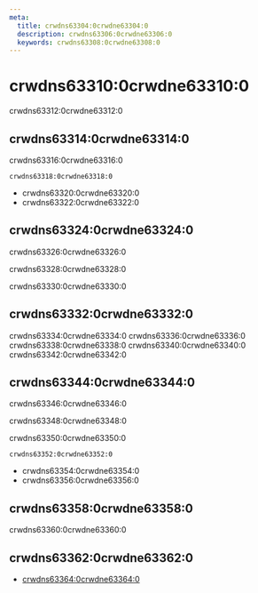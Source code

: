 ```yaml
---
meta:
  title: crwdns63304:0crwdne63304:0
  description: crwdns63306:0crwdne63306:0
  keywords: crwdns63308:0crwdne63308:0
---
```


# crwdns63310:0crwdne63310:0
crwdns63312:0crwdne63312:0

<entry-ad />

## crwdns63314:0crwdne63314:0
crwdns63316:0crwdne63316:0

`crwdns63318:0crwdne63318:0`
- crwdns63320:0crwdne63320:0
- crwdns63322:0crwdne63322:0


## crwdns63324:0crwdne63324:0
crwdns63326:0crwdne63326:0

  crwdns63328:0crwdne63328:0

  crwdns63330:0crwdne63330:0

## crwdns63332:0crwdne63332:0
crwdns63334:0crwdne63334:0
<alert type="success">crwdns63336:0crwdne63336:0</alert>
<alert type="info">crwdns63338:0crwdne63338:0</alert>
<alert type="warning">crwdns63340:0crwdne63340:0</alert>
<alert type="error">crwdns63342:0crwdne63342:0</alert>

## crwdns63344:0crwdne63344:0
crwdns63346:0crwdne63346:0

  crwdns63348:0crwdne63348:0

  crwdns63350:0crwdne63350:0

  `crwdns63352:0crwdne63352:0`
  - crwdns63354:0crwdne63354:0
  - crwdns63356:0crwdne63356:0

## crwdns63358:0crwdne63358:0
crwdns63360:0crwdne63360:0

## crwdns63362:0crwdne63362:0
  - [crwdns63364:0crwdne63364:0]()

<doc-footer />
